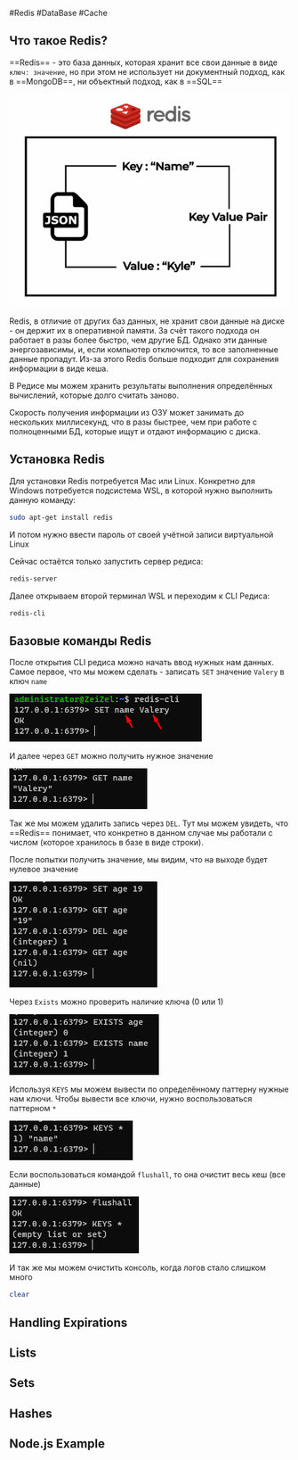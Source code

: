 #Redis #DataBase #Cache

## Что такое Redis?

==Redis== - это база данных, которая хранит все свои данные в виде `ключ: значение`, но при этом не использует ни документный подход, как в ==MongoDB==, ни объектный подход, как в ==SQL== 

![](_png/Pasted%20image%2020230220151157.png)

Redis, в отличие от других баз данных, не хранит свои данные на диске - он держит их в оперативной памяти. За счёт такого подхода он работает в разы более быстро, чем другие БД. Однако эти данные энергозависимы, и, если компьютер отключится, то все заполненные данные пропадут. Из-за этого Redis больше подходит для сохранения информации в виде кеша.

В Редисе мы можем хранить результаты выполнения определённых вычислений, которые долго считать заново.

Скорость получения информации из ОЗУ может занимать до нескольких миллисекунд, что в разы быстрее, чем при работе с полноценными БД, которые ищут и отдают информацию с диска.

## Установка Redis

Для установки Redis потребуется Mac или Linux. Конкретно для Windows потребуется подсистема WSL, в которой нужно выполнить данную команду:

```bash
sudo apt-get install redis
```

И потом нужно ввести пароль от своей учётной записи виртуальной Linux

Сейчас остаётся только запустить сервер редиса:

```bash
redis-server
```

Далее открываем второй терминал WSL и переходим к CLI Редиса:

```bash
redis-cli
```

## Базовые команды Redis

После открытия CLI редиса можно начать ввод нужных нам данных. Самое первое, что мы можем сделать - записать `SET` значение `Valery` в ключ `name`

![|400](_png/Pasted%20image%2020230220175129.png)

И далее через `GET` можно получить нужное значение

![|400](_png/Pasted%20image%2020230220175223.png)

Так же мы можем удалить запись через `DEL`. Тут мы можем увидеть, что ==Redis== понимает, что конкретно в данном случае мы работали с числом (которое хранилось в базе в виде строки).

После попытки получить значение, мы видим, что на выходе будет нулевое значение

![|400](_png/Pasted%20image%2020230220175409.png)

Через `Exists` можно проверить наличие ключа (0 или 1)

![|400](_png/Pasted%20image%2020230220175535.png)

Используя `KEYS` мы можем вывести по определённому паттерну нужные нам ключи. Чтобы вывести все ключи, нужно воспользоваться паттерном `*`

![|400](_png/Pasted%20image%2020230220180004.png)

Если воспользоваться командой `flushall`, то она очистит весь кеш (все данные)

![|400](_png/Pasted%20image%2020230220180048.png)

И так же мы можем очистить консоль, когда логов стало слишком много

```bash
clear
```

## Handling Expirations








## Lists








## Sets








## Hashes








## Node.js Example




